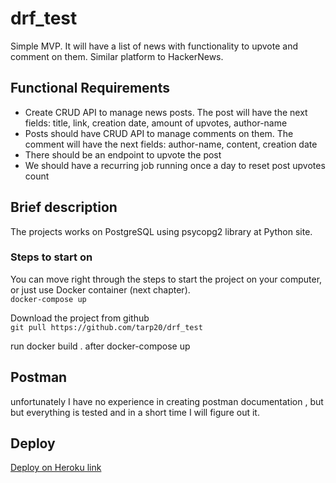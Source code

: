 # drf_test

Simple MVP. It will have a list of news with functionality to upvote and comment on them. Similar platform to HackerNews.

## **Functional Requirements**

- Create CRUD API to manage news posts. The post will have the next fields: title, link, creation date, amount of upvotes, author-name
- Posts should have CRUD API to manage comments on them. The comment will have the next fields: author-name, content, creation date
- There should be an endpoint to upvote the post
- We should have a recurring job running once a day to reset post upvotes count



## **Brief description**

The projects works on PostgreSQL using psycopg2 library at Python site. 


### **Steps to start on**

You can move right through the steps to start the project on your computer, or just use Docker container (next chapter).    
`docker-compose up`


 Download the project from github    
`git pull https://github.com/tarp20/drf_test`

run docker build .
after docker-compose up  
  

## **Postman**

unfortunately I have no experience in creating postman documentation , but but everything is tested and in a short time I will figure out it.
## **Deploy**
[Deploy on Heroku link](https://tarnews.herokuapp.com)
